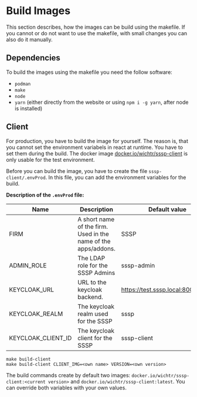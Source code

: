 # Build Images

This section describes, how the images can be build using the makefile. If you cannot or do not want to use the makefile, with small changes you can also do it manually.

## Dependencies

To build the images using the makefile you need the follow software:

- `podman`
- `make`
- `node`
- `yarn` (either directly from the website or using `npm i -g yarn`, after node is installed)

## Client 

For production, you have to build the image for yourself. The reason is, that you cannot set the environment variabels in react at runtime. You have to set them during the build. The docker image [docker.io/wichtr/sssp-client](https://hub.docker.com/r/wichtr/sssp-client) is only usable for the test environment.

Before you can build the image, you have to create the file `sssp-client/.envProd`. In this file, you can add the environment variables for the build.

**Description of the `.envProd` file:**

|Name|Description|Default value|
|---|---|---|
| FIRM |A short name of the firm. Used in the name of the apps/addons. | SSSP | 
| ADMIN_ROLE | The LDAP role for the SSSP Admins | sssp-admin | 
| KEYCLOAK_URL | URL to the keycloak backend. | https://test.sssp.local:8000/auth/ | 
| KEYCLOAK_REALM | The keycloak realm used for the SSSP | sssp | 
| KEYCLOAK_CLIENT_ID | The keycloak client for the SSSP | sssp-client | 

```
make build-client
make build-client CLIENT_IMG=<own name> VERSION=<own version>
```

The build commands create by default two images: `docker.io/wichtr/sssp-client:<current version>` and `docker.io/wichtr/sssp-client:latest`. You can override both variables with your own values.
